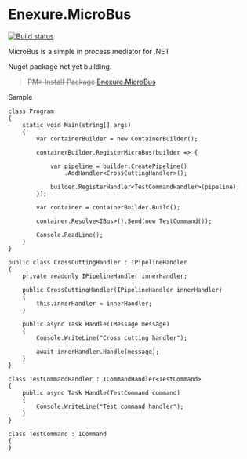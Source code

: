 Enexure.MicroBus
=================
[![Build status](https://ci.appveyor.com/api/projects/status/nwb1ebtfxiedyput/branch/master?svg=true)](https://ci.appveyor.com/project/Daniel45729/enexure-microbus/branch/master)

MicroBus is a simple in process mediator for .NET

Nuget package not yet building.
<s>
> PM> Install-Package [Enexure.MicroBus](https://www.nuget.org/packages/Enexure.MicroBus/)
</s>

Sample

	class Program
	{
		static void Main(string[] args)
		{
			var containerBuilder = new ContainerBuilder();

			containerBuilder.RegisterMicroBus(builder => {

				var pipeline = builder.CreatePipeline()
					.AddHandler<CrossCuttingHandler>();

				builder.RegisterHandler<TestCommandHandler>(pipeline);
			});

			var container = containerBuilder.Build();

			container.Resolve<IBus>().Send(new TestCommand());

			Console.ReadLine();
		}
	}

	public class CrossCuttingHandler : IPipelineHandler
	{
		private readonly IPipelineHandler innerHandler;

		public CrossCuttingHandler(IPipelineHandler innerHandler)
		{
			this.innerHandler = innerHandler;
		}

		public async Task Handle(IMessage message)
		{
			Console.WriteLine("Cross cutting handler");

			await innerHandler.Handle(message);
		}
	}

	class TestCommandHandler : ICommandHandler<TestCommand>
	{
		public async Task Handle(TestCommand command)
		{
			Console.WriteLine("Test command handler");
		}
	}

	class TestCommand : ICommand
	{
	}